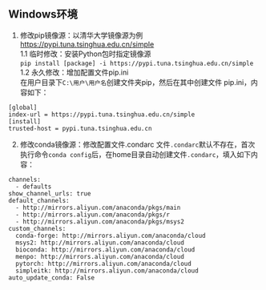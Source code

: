 ## Windows环境


1. 修改pip镜像源：以清华大学镜像源为例 https://pypi.tuna.tsinghua.edu.cn/simple  
1.1 临时修改：安装Python包时指定镜像源\
```pip install [package] -i https://pypi.tuna.tsinghua.edu.cn/simple```  
1.2 永久修改：增加配置文件pip.ini  
在用户目录下`C:\用户\用户名`创建文件夹pip，然后在其中创建文件 pip.ini，内容如下：
```
[global]
index-url = https://pypi.tuna.tsinghua.edu.cn/simple
[install]
trusted-host = pypi.tuna.tsinghua.edu.cn
```


2. 修改conda镜像源：修改配置文件.condarc
文件`.condarc`默认不存在，首次执行命令`conda config`后，在home目录自动创建文件`.condarc`，填入如下内容：
```
channels:
  - defaults
show_channel_urls: true
default_channels:
  - http://mirrors.aliyun.com/anaconda/pkgs/main
  - http://mirrors.aliyun.com/anaconda/pkgs/r
  - http://mirrors.aliyun.com/anaconda/pkgs/msys2
custom_channels:
  conda-forge: http://mirrors.aliyun.com/anaconda/cloud
  msys2: http://mirrors.aliyun.com/anaconda/cloud
  bioconda: http://mirrors.aliyun.com/anaconda/cloud
  menpo: http://mirrors.aliyun.com/anaconda/cloud
  pytorch: http://mirrors.aliyun.com/anaconda/cloud
  simpleitk: http://mirrors.aliyun.com/anaconda/cloud
auto_update_conda: False
```
